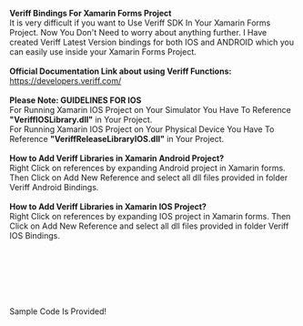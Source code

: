 <b>Veriff Bindings For Xamarin Forms Project</b>
</br>
It is very difficult if you want to Use Veriff SDK In Your Xamarin Forms Project. Now You Don't Need to worry about anything further. I Have created Veriff Latest Version bindings for both IOS and ANDROID which you can easily use inside your Xamarin Forms Project.
</br>
</br>
<b>Official Documentation Link about using Veriff Functions:</b></br>
https://developers.veriff.com/
</br>
</br>
<b>Please Note: GUIDELINES FOR IOS</b></br>
For Running Xamarin IOS Project on Your Simulator You Have To Reference <b>"VeriffIOSLibrary.dll"</b> in Your Project.</br>
For Running Xamarin IOS Project on Your Physical Device You Have To Reference <b>"VeriffReleaseLibraryIOS.dll"</b> in Your Project.</br>
</br>
<b>How to Add Veriff Libraries in Xamarin Android Project?</b></br>
Right Click on references by expanding Android project in Xamarin forms. Then Click on Add New Reference and select all dll files provided in folder Veriff Android Bindings.
</br>
</br>
<b>How to Add Veriff Libraries in Xamarin IOS Project?</b></br>
Right Click on references by expanding IOS project in Xamarin forms. Then Click on Add New Reference and select all dll files provided in folder Veriff IOS Bindings.</br>



</br>
</br></br>
</br></br>
</br>
Sample Code Is Provided!

